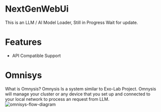 # NextGenWebUi
This is an LLM / AI Model Loader,
Still in Progress Wait for update.






# Features
- API Compatible Support
# Omnisys
What is Omnysis? 
Omnysis Is a system similar to Exo-Lab Project. Omnysis will manage your cluster or any device that you set up and connected to your local network to process an request from LLM. 
![omnisys-flow-diagram](https://github.com/user-attachments/assets/6e97ce26-d9b2-4f4a-8e9b-d44b1c2b7e0f)
